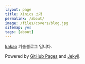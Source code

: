 ```yaml
---
layout: page
title: Xinics 소개
permalink: /about/
image: /files/covers/blog.jpg
sitemap: yes
tags: [about]
---
```


[kakao](http://www.kakaocorp.com) 기술블로그 입니다.

Powered by [GitHub Pages](https://pages.github.com) and [Jekyll](https://jekyllrb.com).

